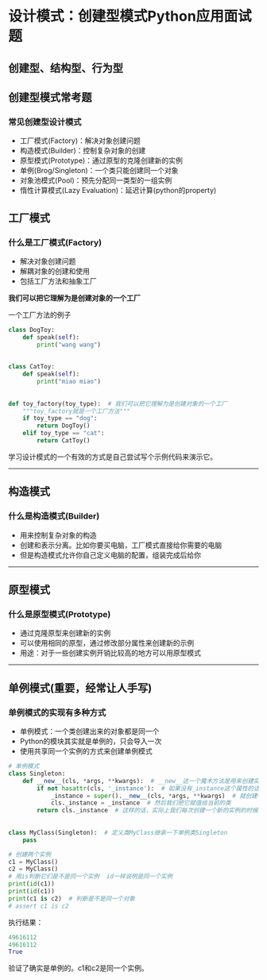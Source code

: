 # 设计模式：创建型模式Python应用面试题

## 创建型、结构型、行为型

## 创建型模式常考题

### 常见创建型设计模式

* 工厂模式(Factory)：解决对象创建问题
* 构造模式(Builder)：控制复杂对象的创建
* 原型模式(Prototype)：通过原型的克隆创建新的实例
* 单例(Brog/Singleton)：一个类只能创建同一个对象
* 对象池模式(Pool)：预先分配同一类型的一组实例
* 惰性计算模式(Lazy Evaluation)：延迟计算(python的property)

## 工厂模式

### 什么是工厂模式(Factory)

* 解决对象创建问题
* 解耦对象的创建和使用
* 包括工厂方法和抽象工厂

**我们可以把它理解为是创建对象的一个工厂**

一个工厂方法的例子

```python
class DogToy:
    def speak(self):
        print("wang wang")
        
        
class CatToy:
    def speak(self):
        print("miao miao")
        
        
def toy_factory(toy_type):  # 我们可以把它理解为是创建对象的一个工厂
    """toy_factory就是一个工厂方法"""
    if toy_type == "dog":
        return DogToy()
    elif toy_type == "cat":
        return CatToy()
```

学习设计模式的一个有效的方式是自己尝试写个示例代码来演示它。

---

## 构造模式

### 什么是构造模式(Builder)

* 用来控制复杂对象的构造
* 创建和表示分离。比如你要买电脑，工厂模式直接给你需要的电脑
* 但是构造模式允许你自己定义电脑的配置，组装完成后给你

---

## 原型模式

### 什么是原型模式(Prototype)

* 通过克隆原型来创建新的实例
* 可以使用相同的原型，通过修改部分属性来创建新的示例
* 用途：对于一些创建实例开销比较高的地方可以用原型模式

---

## 单例模式(重要，经常让人手写)

### 单例模式的实现有多种方式

* 单例模式：一个类创建出来的对象都是同一个
* Python的模块其实就是单例的，只会导入一次
* 使用共享同一个实例的方式来创建单例模式

```python
# 单例模式
class Singleton:
    def __new__(cls, *args, **kwargs):  # __new__这一个魔术方法是用来创建实例的  *args, **kwargs表示接收多个可变参数
        if not hasattr(cls, '_instance'):  # 如果没有_instance这个属性的话  hasattr--->有...属性吗？  _instance表示所有的共享实例
            _instance = super().__new__(cls, *args, **kwargs)  # 就创建一个  使用父类的__new__方法
            cls._instance = _instance  # 然后我们把它赋值给当前的类
        return cls._instance  # 这样的话，实际上我们每次创建一个新的实例的时候它都会使用这一个_instance来做为一个共享的实例。这样的话，我们就实现了这个单例的模式
    
 
class MyClass(Singleton):  # 定义类MyClass继承一下单例类Singleton
    pass

# 创建两个实例
c1 = MyClass()
c2 = MyClass()
# 用is判断它们是不是同一个实例  id一样说明是同一个实例
print(id(c1))
print(id(c1))
print(c1 is c2)  # 判断是不是同一个对象
# assert c1 is c2
```

执行结果：

```python
49616112
49616112
True
```

验证了确实是单例的。c1和c2是同一个实例。



